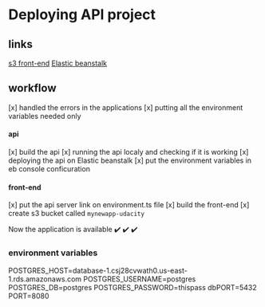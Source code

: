 # Deploying API project

## links
[s3 front-end](http://mynewapp-udacity.s3-website-us-east-1.amazonaws.com)
[Elastic beanstalk](http://myproject2.us-east-1.elasticbeanstalk.com)

## workflow
[x] handled the errors in the applications
[x] putting all the environment variables needed only
#### api
[x] build the api
[x] running the api localy and checking if it is working
[x] deploying the api on Elastic beanstalk
[x] put the environment variables in eb console conficuration
#### front-end
[x] put the api server link on environment.ts file
[x] build the front-end
[x] create s3 bucket called `mynewapp-udacity`

Now the application is available :heavy_check_mark: :heavy_check_mark: :heavy_check_mark:

### environment variables

POSTGRES_HOST=database-1.csj28cvwath0.us-east-1.rds.amazonaws.com
POSTGRES_USERNAME=postgres
POSTGRES_DB=postgres
POSTGRES_PASSWORD=thispass
dbPORT=5432
PORT=8080

